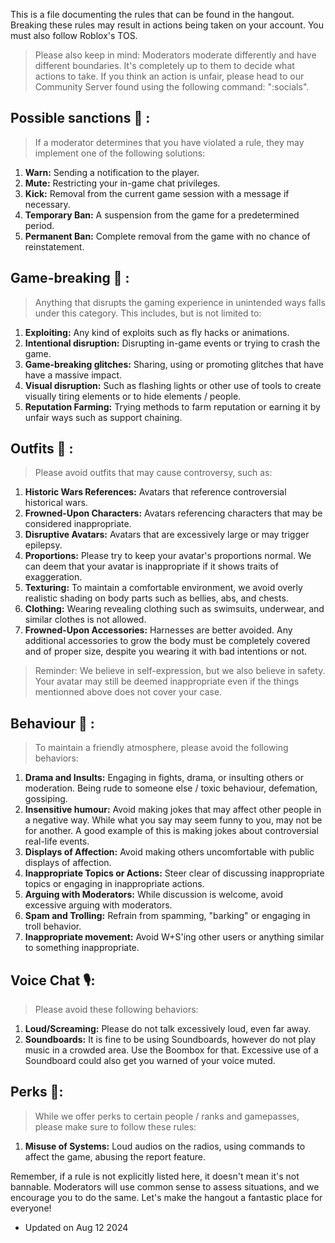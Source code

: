 This is a file documenting the rules that can be found in the hangout. Breaking these rules may result in actions being taken on your account. You must also follow Roblox's TOS.

> Please also keep in mind: Moderators moderate differently and have different boundaries. It's completely up to them to decide what actions to take. If you think an action is unfair, please head to our Community Server found using the following command: ":socials". 

## Possible sanctions 🔨 :
> If a moderator determines that you have violated a rule, they may implement one of the following solutions:
1. **Warn:** Sending a notification to the player.
2. **Mute:** Restricting your in-game chat privileges.
3. **Kick:** Removal from the current game session with a message if necessary.
4. **Temporary Ban:** A suspension from the game for a predetermined period.
5. **Permanent Ban:** Complete removal from the game with no chance of reinstatement.

## Game-breaking 🎯 :
> Anything that disrupts the gaming experience in unintended ways falls under this category. This includes, but is not limited to:
1. **Exploiting:** Any kind of exploits such as fly hacks or animations.
2. **Intentional disruption:** Disrupting in-game events or trying to crash the game.
3. **Game-breaking glitches:** Sharing, using or promoting glitches that have have a massive impact.
4. **Visual disruption:** Such as flashing lights or other use of tools to create visually tiring elements or to hide elements / people.
5. **Reputation Farming:** Trying methods to farm reputation or earning it by unfair ways such as support chaining.

## Outfits 👔 :
> Please avoid outfits that may cause controversy, such as:
1. **Historic Wars References:** Avatars that reference controversial historical wars.
2. **Frowned-Upon Characters:** Avatars referencing characters that may be considered inappropriate.
3. **Disruptive Avatars:** Avatars that are excessively large or may trigger epilepsy.
4. **Proportions:** Please try to keep your avatar's proportions normal. We can deem that your avatar is inappropriate if it shows traits of exaggeration.
5. **Texturing:** To maintain a comfortable environment, we avoid overly realistic shading on body parts such as bellies, abs, and chests.
6. **Clothing:** Wearing revealing clothing such as swimsuits, underwear, and similar clothes is not allowed.
7. **Frowned-Upon Accessories:** Harnesses are better avoided. Any additional accessories to grow the body must be completely covered and of proper size, despite you wearing it with bad intentions or not.
> Reminder: We believe in self-expression, but we also believe in safety. Your avatar may still be deemed inappropriate even if the things mentionned above does not cover your case.

## Behaviour 🦦 :
> To maintain a friendly atmosphere, please avoid the following behaviors:
1. **Drama and Insults:** Engaging in fights, drama, or insulting others or moderation. Being rude to someone else / toxic behaviour, defemation, gossiping.
2. **Insensitive humour:** Avoid making jokes that may affect other people in a negative way. While what you say may seem funny to you, may not be for another. A good example of this is making jokes about controversial real-life events.
3. **Displays of Affection:** Avoid making others uncomfortable with public displays of affection.
4. **Inappropriate Topics or Actions:** Steer clear of discussing inappropriate topics or engaging in inappropriate actions.
5. **Arguing with Moderators:** While discussion is welcome, avoid excessive arguing with moderators.
6. **Spam and Trolling:** Refrain from spamming, "barking" or engaging in troll behavior.
7. **Inappropriate movement:** Avoid W+S'ing other users or anything similar to something inappropriate.

## Voice Chat 🎙️:
> Please avoid these following behaviors:
1. **Loud/Screaming:** Please do not talk excessively loud, even far away.
2. **Soundboards:** It is fine to be using Soundboards, however do not play music in a crowded area. Use the Boombox for that. Excessive use of a Soundboard could also get you warned of your voice muted.

## Perks 👑:
> While we offer perks to certain people / ranks and gamepasses, please make sure to follow these rules:
1. **Misuse of Systems:** Loud audios on the radios, using commands to affect the game, abusing the report feature.

Remember, if a rule is not explicitly listed here, it doesn't mean it's not bannable. Moderators will use common sense to assess situations, and we encourage you to do the same. Let's make the hangout a fantastic place for everyone!

- Updated on Aug 12 2024
